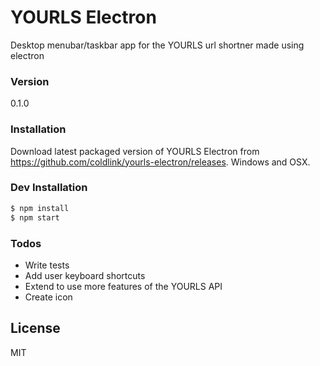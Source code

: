 # YOURLS Electron
Desktop menubar/taskbar app for the YOURLS url shortner made using electron

### Version
0.1.0

### Installation

Download latest packaged version of YOURLS Electron from https://github.com/coldlink/yourls-electron/releases. Windows and OSX.

### Dev Installation
```sh
$ npm install
$ npm start
```

### Todos

 - Write tests
 - Add user keyboard shortcuts
 - Extend to use more features of the YOURLS API
 - Create icon

License
----

MIT
